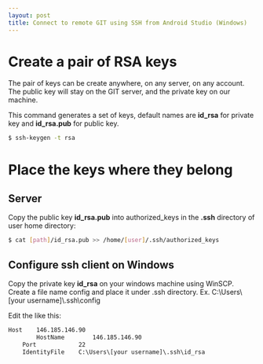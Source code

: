 ```yaml
---
layout: post
title: Connect to remote GIT using SSH from Android Studio (Windows)
---
```

# Create a pair of RSA keys

The pair of keys can be create anywhere, on any server, on any account. The public key will stay on the GIT server, and the private key on our machine.

This command generates a set of keys, default names are **id_rsa** for private key and **id_rsa.pub** for public key.
```sh
$ ssh-keygen -t rsa
```

# Place the keys where they belong
## Server

Copy the public key **id_rsa.pub** into authorized_keys in the **.ssh** directory of user home directory:
```sh
$ cat [path]/id_rsa.pub >> /home/[user]/.ssh/authorized_keys
```

## Configure ssh client on Windows
Copy the private key **id_rsa** on your windows machine using WinSCP.
Create a file name config and place it under .ssh directory. Ex. C:\Users\\[your username]\\.ssh\config

Edit the like this:
```txt
Host    146.185.146.90
        HostName        146.185.146.90
	Port            22
	IdentityFile    C:\Users\[your username]\.ssh\id_rsa
```
